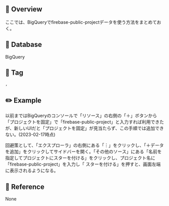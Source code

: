 ## :memo: Overview

ここでは、BigQueryでfirebase-public-projectデータを使う方法をまとめておく。

## :floppy_disk: Database

BigQuery

## :bookmark: Tag

``, ``

## :pencil2: Example

以前まではBigQueryのコンソールで「リソース」の右側の「＋」ボタンから「プロジェクトを固定」で「firebase-public-project」と入力すれば利用できたが、新しいUIだと「プロジェクトを固定」が見当たらず、この手順では追加できない。(2023-02-17時点)

回避策として、「エクスプローラ」の右側にある「︙」をクリックし、「＋データを追加」をクリックしてサイドバーを開く。「その他のソース」にある「名前を指定してプロジェクトにスターを付ける」をクリックし、プロジェクト名に「firebase-public-project」を入力し「
スターを付ける」を押すと、画面左端に表示されるようになる。

## :closed_book: Reference

None

